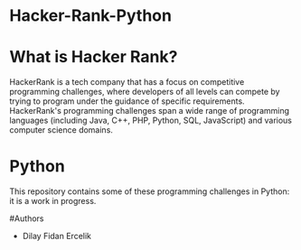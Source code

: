 # Hacker-Rank-Python


# What is Hacker Rank?

HackerRank is a tech company that has a focus on competitive programming challenges, where developers of all levels can compete by trying to program under the guidance of specific requirements. HackerRank's programming challenges span a wide range of programming languages (including Java, C++, PHP, Python, SQL, JavaScript) and various computer science domains.


# Python

This repository contains some of these programming challenges in Python: it is a work in progress.


#Authors
- Dilay Fidan Ercelik
